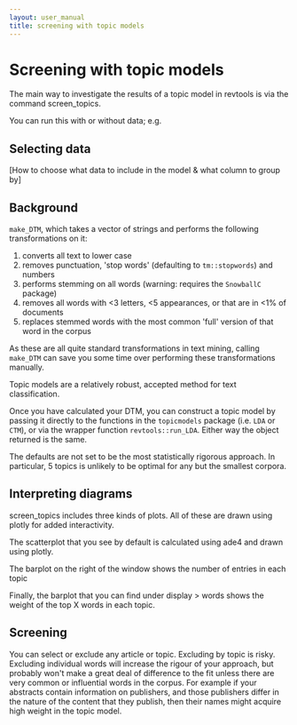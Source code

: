 ```yaml
---
layout: user_manual
title: screening with topic models
---
```

<head>
  <!-- Global site tag (gtag.js) - Google Analytics -->
  <script async src="https://www.googletagmanager.com/gtag/js?id=UA-121833450-2"></script>
  <script>
    window.dataLayer = window.dataLayer || [];
    function gtag(){dataLayer.push(arguments);}
    gtag('js', new Date());

    gtag('config', 'UA-121833450-2');
  </script>
</head>

# Screening with topic models

The main way to investigate the results of a topic model in revtools is via the command screen_topics.

You can run this with or without data; e.g.

## Selecting data
[How to choose what data to include in the model & what column to group by]


## Background
<code>make_DTM</code>, which takes a vector of strings and performs the following transformations on it:

1. converts all text to lower case
2. removes punctuation, 'stop words' (defaulting to <code>tm::stopwords</code>) and numbers
3. performs stemming on all words (warning: requires the <code>SnowballC</code> package)
4. removes all words with <3 letters, <5 appearances, or that are in <1% of documents
5. replaces stemmed words with the most common 'full' version of that word in the corpus

As these are all quite standard transformations in text mining, calling <code>make_DTM</code> can save you some time over performing these transformations manually.

Topic models are a relatively robust, accepted method for text classification.

Once you have calculated your DTM, you can construct a topic model by passing it directly to the functions in the <code>topicmodels</code> package (i.e. <code>LDA</code> or <code>CTM</code>), or via the wrapper function <code>revtools::run_LDA</code>. Either way the object returned is the same.

The defaults are not set to be the most statistically rigorous approach. In particular, 5 topics is unlikely to be optimal for any but the smallest corpora.

## Interpreting diagrams
screen_topics includes three kinds of plots. All of these are drawn using plotly for added interactivity.

The scatterplot that you see by default is calculated using ade4 and drawn using plotly.

The barplot on the right of the window shows the number of entries in each topic

Finally, the barplot that you can find under display > words shows the weight of the top X words in each topic.

## Screening
You can select or exclude any article or topic. Excluding by topic is risky. Excluding individual words will increase the rigour of your approach, but probably won't make a great deal of difference to the fit unless there are very common or influential words in the corpus. For example if your abstracts contain information on publishers, and those publishers differ in the nature of the content that they publish, then their names might acquire high weight in the topic model.